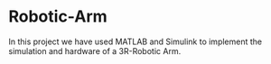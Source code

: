 # Robotic-Arm
In this project we have used MATLAB and Simulink to implement the simulation and hardware of a 3R-Robotic Arm.
